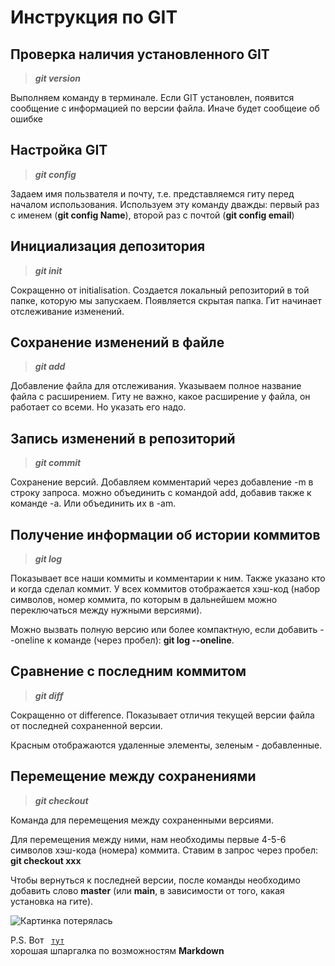 # Инструкция по GIT
## Проверка наличия установленного GIT
>***git version***

Выполняем команду в терминале. Если GIT установлен, появится сообщение с информацией по версии файла. Иначе будет сообщеие об ошибке

## Настройка GIT
>***git config***

Задаем имя пользвателя и почту, т.е. представляемся гиту перед началом использования. Используем эту команду дважды: первый раз с именем (**git config Name**), второй раз с почтой (**git config email**)

## Инициализация депозитория 
>***git init*** 

Сокращенно от initialisation. Создается локальный репозиторий в той папке, которую мы запускаем. Появляется скрытая папка. Гит начинает отслеживание изменений. 
## Сохранение изменений в файле 
>***git add***  

Добавление файла для отслеживания. Указываем полное название файла с расширением. Гиту не важно, какое расширение у файла, он работает со всеми. Но указать его надо.
 
## Запись изменений в репозиторий
>***git commit*** 

Сохранение версий. Добавляем комментарий через добавление -m в строку запроса. можно объединить с командой add, добавив также к команде -a. Или объединить их в -am.

## Получение информации об истории коммитов 
>***git log***

Показывает все наши коммиты и комментарии к ним. Также указано кто и когда сделал коммит. У всех коммитов отображается хэш-код (набор символов, номер коммита, по которым в дальнейшем можно переключаться между нужными версиями). 

Можно вызвать полную версию или более компактную, если добавить --oneline к команде (через пробел): **git log --oneline**.

 
## Сравнение с последним коммитом 
>***git diff***

Сокращенно от difference. Показывает отличия текущей версии файла от последней сохраненной версии. 

Красным отображаются удаленные элементы, зеленым - добавленные.  

## Перемещение между сохранениями 
>***git checkout***

Команда для перемещения между сохраненными версиями. 

Для перемещения между ними, нам необходимы первые 4-5-6 символов хэш-кода (номера) коммита. Ставим в запрос через пробел: **git checkout xxx**

Чтобы вернуться к последней версии, после команды необходимо добавить слово **master** (или **main**, в зависимости от того, какая установка на гите).

![Картинка потерялась](logo2.jpg)

P.S. Вот <code> [тут](http://ilfire.ru/kompyutery/shpargalka-po-sintaksisu-markdown-markdaun-so-vsemi-samymi-populyarnymi-tegami/?upm_export=print#:~:text=%D1%80%D0%B5%D0%B0%D0%BB%D0%B8%D0%B7%D0%BE%D0%B2%D0%B0%D0%BD%D0%BE%20%D0%B4%D1%80%D1%83%D0%B3%D0%B8%D0%BC%20%D1%81%D0%BF%D0%BE%D1%81%D0%BE%D0%B1%D0%BE%D0%BC-,%D0%AF%D0%BA%D0%BE%D1%80%D1%8F%20%D0%B2%20Markdown%20(%D0%BC%D0%B0%D1%80%D0%BA%D0%B4%D0%B0%D1%83%D0%BD),%D0%BD%D0%B0%20%D1%8D%D1%82%D0%BE%D1%82%20%D1%8F%D0%BA%D0%BE%D1%80%D1%8C%3A%20%D0%A2%D0%B5%D0%BA%D1%81%D1%82%20%D1%81%D1%81%D1%8B%D0%BB%D0%BA%D0%B8%20) </code> хорошая шпаргалка по возможностям **Markdown**
